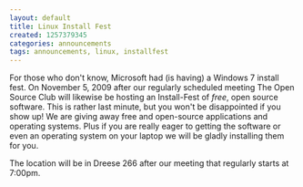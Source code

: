 ```yaml
---
layout: default
title: Linux Install Fest
created: 1257379345
categories: announcements
tags: announcements, linux, installfest
---
```

For those who don't know, Microsoft had (is having) a Windows 7 install fest. On November 5, 2009 after our regularly scheduled meeting The Open Source Club will likewise be hosting an Install-Fest of <i>free</i>, open source software. This is rather last minute, but you won't be disappointed if you show up! We are giving away free and open-source applications and operating systems. Plus if you are really eager to getting the software or even an operating system on your laptop we will be gladly installing them for you.

The location will be in Dreese 266 after our meeting that regularly starts at 7:00pm.
